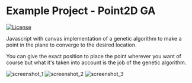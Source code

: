 # Example Project - Point2D GA
[![License](https://img.shields.io/github/license/TobiasBriones/example.cs.optimization.algorithm.web.point2d_ga)](https://github.com/TobiasBriones/example.cs.optimization.algorithm.web.point2d_ga/blob/master/LICENSE)

Javascript with canvas implementation of a genetic algorithm to make a point in the plane to converge to the desired location.

You can give the exact position to place the point wherever you want of course but what it's taken into account is the job of
the genetic algorithm.

![screenshot_1](https://github.com/TobiasBriones/example.cs.optimization.algorithm.web.point2d_ga/blob/master/_repo/assets/screenshot_1.png)
![screenshot_2](https://github.com/TobiasBriones/example.cs.optimization.algorithm.web.point2d_ga/blob/master/_repo/assets/screenshot_2.png)
![screenshot_3](https://github.com/TobiasBriones/example.cs.optimization.algorithm.web.point2d_ga/blob/master/_repo/assets/screenshot_3.png)

